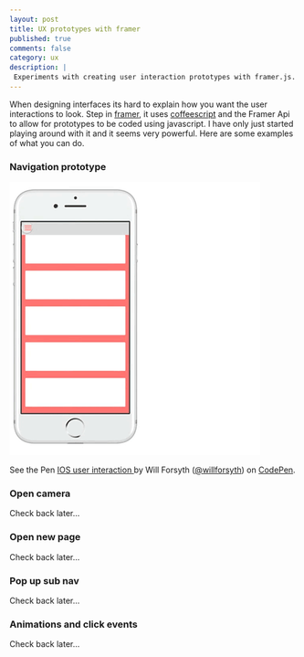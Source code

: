 ```yaml
---
layout: post
title: UX prototypes with framer
published: true
comments: false
category: ux
description: |
 Experiments with creating user interaction prototypes with framer.js.
---
```


When designing interfaces its hard to explain how you want the user interactions to look. Step in [framer](https://framerjs.com/), it uses  [coffeescript](http://coffeescript.org/) and the Framer Api to allow for prototypes to be coded using javascript. I have only just started playing around with it and it seems very powerful. Here are some examples of what you can do.


### Navigation prototype

![Gif of animation](/imgs/ux/framer-nav-white-left.gif)

<p data-height="704" data-theme-id="26472" data-slug-hash="fb4323777a23541595dd94a3d83ef733" data-default-tab="js,result" data-user="willforsyth" data-embed-version="2" data-pen-title="IOS user interaction " class="codepen">See the Pen <a href="http://codepen.io/willforsyth/pen/fb4323777a23541595dd94a3d83ef733/">IOS user interaction </a> by Will Forsyth (<a href="http://codepen.io/willforsyth">@willforsyth</a>) on <a href="http://codepen.io">CodePen</a>.</p>
<script async src="https://production-assets.codepen.io/assets/embed/ei.js"></script>


### Open camera

Check back later...


### Open new page

Check back later...


### Pop up sub nav

Check back later...


### Animations and click events

Check back later...

